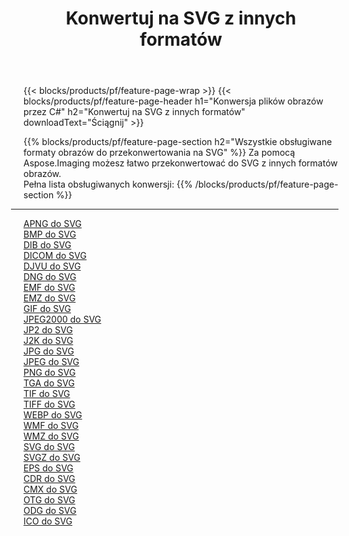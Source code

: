﻿---
title: Konwertuj na SVG z innych formatów 
weight: 3920
url: /pl/net/conversion/to/svg 
lang: pl
langdirlevel: 2
locales: zh-hans,ja,it,ru,de,es,fr,nl,id,lt,pl,pt,vi,tr,ko,zh-hant,ar,hi,th,sv,cs,uk,he
description: Za pomocą Aspose.Imaging możesz łatwo przekonwertować do SVG z innych formatów
---

{{< blocks/products/pf/feature-page-wrap >}}
{{< blocks/products/pf/feature-page-header h1="Konwersja plików obrazów przez C#" h2="Konwertuj na SVG z innych formatów" downloadText="Ściągnij" >}}


{{% blocks/products/pf/feature-page-section  h2="Wszystkie obsługiwane formaty obrazów do przekonwertowania na SVG" %}}
Za pomocą Aspose.Imaging możesz łatwo przekonwertować do SVG z innych formatów obrazów.
<br/>
Pełna lista obsługiwanych konwersji:
{{% /blocks/products/pf/feature-page-section %}}
<div class="container-fluid productfamilypage bg-gray">
    <div class="convertypes bg-gray agp-content section">
        <div class="container">
		<hr style="margin-left:-20px;"/>
		<div class="row other-converters">
		    <div class='col-md-2 other-converter remove-lp remove-rp'><a href="/imaging/pl/net/conversion/apng-to-svg" >APNG do SVG</a></div>
<div class='col-md-2 other-converter remove-lp remove-rp'><a href="/imaging/pl/net/conversion/bmp-to-svg" >BMP do SVG</a></div>
<div class='col-md-2 other-converter remove-lp remove-rp'><a href="/imaging/pl/net/conversion/dib-to-svg" >DIB do SVG</a></div>
<div class='col-md-2 other-converter remove-lp remove-rp'><a href="/imaging/pl/net/conversion/dicom-to-svg" >DICOM do SVG</a></div>
<div class='col-md-2 other-converter remove-lp remove-rp'><a href="/imaging/pl/net/conversion/djvu-to-svg" >DJVU do SVG</a></div>
<div class='col-md-2 other-converter remove-lp remove-rp'><a href="/imaging/pl/net/conversion/dng-to-svg" >DNG do SVG</a></div>
<div class='col-md-2 other-converter remove-lp remove-rp'><a href="/imaging/pl/net/conversion/emf-to-svg" >EMF do SVG</a></div>
<div class='col-md-2 other-converter remove-lp remove-rp'><a href="/imaging/pl/net/conversion/emz-to-svg" >EMZ do SVG</a></div>
<div class='col-md-2 other-converter remove-lp remove-rp'><a href="/imaging/pl/net/conversion/gif-to-svg" >GIF do SVG</a></div>
<div class='col-md-2 other-converter remove-lp remove-rp'><a href="/imaging/pl/net/conversion/jpeg2000-to-svg" >JPEG2000 do SVG</a></div>
<div class='col-md-2 other-converter remove-lp remove-rp'><a href="/imaging/pl/net/conversion/jp2-to-svg" >JP2 do SVG</a></div>
<div class='col-md-2 other-converter remove-lp remove-rp'><a href="/imaging/pl/net/conversion/j2k-to-svg" >J2K do SVG</a></div>
<div class='col-md-2 other-converter remove-lp remove-rp'><a href="/imaging/pl/net/conversion/jpg-to-svg" >JPG do SVG</a></div>
<div class='col-md-2 other-converter remove-lp remove-rp'><a href="/imaging/pl/net/conversion/jpeg-to-svg" >JPEG do SVG</a></div>
<div class='col-md-2 other-converter remove-lp remove-rp'><a href="/imaging/pl/net/conversion/png-to-svg" >PNG do SVG</a></div>
<div class='col-md-2 other-converter remove-lp remove-rp'><a href="/imaging/pl/net/conversion/tga-to-svg" >TGA do SVG</a></div>
<div class='col-md-2 other-converter remove-lp remove-rp'><a href="/imaging/pl/net/conversion/tif-to-svg" >TIF do SVG</a></div>
<div class='col-md-2 other-converter remove-lp remove-rp'><a href="/imaging/pl/net/conversion/tiff-to-svg" >TIFF do SVG</a></div>
<div class='col-md-2 other-converter remove-lp remove-rp'><a href="/imaging/pl/net/conversion/webp-to-svg" >WEBP do SVG</a></div>
<div class='col-md-2 other-converter remove-lp remove-rp'><a href="/imaging/pl/net/conversion/wmf-to-svg" >WMF do SVG</a></div>
<div class='col-md-2 other-converter remove-lp remove-rp'><a href="/imaging/pl/net/conversion/wmz-to-svg" >WMZ do SVG</a></div>
<div class='col-md-2 other-converter remove-lp remove-rp'><a href="/imaging/pl/net/conversion/svg-to-svg" >SVG do SVG</a></div>
<div class='col-md-2 other-converter remove-lp remove-rp'><a href="/imaging/pl/net/conversion/svgz-to-svg" >SVGZ do SVG</a></div>
<div class='col-md-2 other-converter remove-lp remove-rp'><a href="/imaging/pl/net/conversion/eps-to-svg" >EPS do SVG</a></div>
<div class='col-md-2 other-converter remove-lp remove-rp'><a href="/imaging/pl/net/conversion/cdr-to-svg" >CDR do SVG</a></div>
<div class='col-md-2 other-converter remove-lp remove-rp'><a href="/imaging/pl/net/conversion/cmx-to-svg" >CMX do SVG</a></div>
<div class='col-md-2 other-converter remove-lp remove-rp'><a href="/imaging/pl/net/conversion/otg-to-svg" >OTG do SVG</a></div>
<div class='col-md-2 other-converter remove-lp remove-rp'><a href="/imaging/pl/net/conversion/odg-to-svg" >ODG do SVG</a></div>
<div class='col-md-2 other-converter remove-lp remove-rp'><a href="/imaging/pl/net/conversion/ico-to-svg" >ICO do SVG</a></div>
                </div>
        </div>
    </div>
</div>
<br/>


